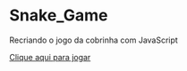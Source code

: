 # Snake_Game
Recriando o jogo da cobrinha com JavaScript

<a href="https://rafael-gsousa.github.io/Snake_Game/">Clique aqui para jogar</a>
